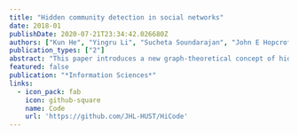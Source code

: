 ```yaml
---
title: "Hidden community detection in social networks"
date: 2018-01
publishDate: 2020-07-21T23:34:42.026680Z
authors: ["Kun He", "Yingru Li", "Sucheta Soundarajan", "John E Hopcroft"]
publication_types: ["2"]
abstract: "This paper introduces a new graph-theoretical concept of hidden community for analyzing complex networks, which contain both stronger or dominant communities and weak communities.The weak communities are termed as being with the hidden community structure if most of its members also belong to the stronger communities. We propose a meta-approach, namely HICODE (HIdden COmmunity DEtection),for identifying the hidden community structure as well as enhancing the detection of the dominant community structure.Extensive experiments on real-world networks are carried out and the obtained results demonstrate that HICODE outperforms several state-of-the-art community detection methods interms of uncovering both the dominant and the hidden structure. Due to the difficulty of labeling all ground truth communities in real-world datasets, HICODE provides a promising technique top in point the existing latent communities and uncover communities for which there is no ground truth.Our finding in this work is significant to detect hidden communities in complex social networks"
featured: false
publication: "*Information Sciences*"
links:
  - icon_pack: fab
    icon: github-square
    name: Code
    url: 'https://github.com/JHL-HUST/HiCode'
---
```


